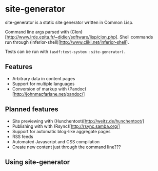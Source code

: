 # site-generator
site-generator is a static site generator written in Common Lisp.

Command line args parsed with (Clon)[http://www.lrde.epita.fr/~didier/software/lisp/clon.php]. Shell commands run through (inferior-shell)[http://www.cliki.net/inferior-shell].

Tests can be run with `(asdf:test-system :site-generator)`.

## Features
- Arbitrary data in content pages
- Support for multiple languages
- Conversion of markup with (Pandoc)[http://johnmacfarlane.net/pandoc/]

## Planned features
- Site previewing with (Hunchentoot)[http://weitz.de/hunchentoot/]
- Publishing with with (Rsync)[http://rsync.samba.org/]
- Support for automatic blog-like aggregate pages
- RSS feeds
- Automated Javascript and CSS compilation
- Create new content just through the command line???

## Using site-generator
